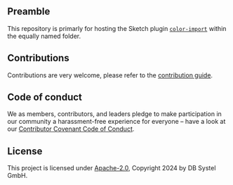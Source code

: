 ## Preamble

This repository is primarly for hosting the Sketch plugin [`color-import`](https://github.com/db-ui/sketch-color-import/tree/main/color-import) within the equally named folder.

## Contributions

Contributions are very welcome, please refer to the [contribution guide](https://github.com/db-ui/sketch-color-import/blob/main/CONTRIBUTING.md).

## Code of conduct

We as members, contributors, and leaders pledge to make participation in our
community a harassment-free experience for everyone – have a look at
our [Contributor Covenant Code of Conduct](https://github.com/db-ui/sketch-color-import/blob/main/CODE-OF-CONDUCT.md).

## License

This project is licensed under [Apache-2.0](LICENSE), Copyright 2024 by DB Systel GmbH.
